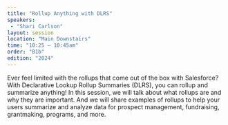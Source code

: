```yaml
---
title: "Rollup Anything with DLRS"
speakers:
 - "Shari Carlson"
layout: session
location: "Main Downstairs"
time: "10:25 — 10:45am"
order: "B1b"
edition: "2024"
---
```


Ever feel limited with the rollups that come out of the box with Salesforce? With Declarative Lookup Rollup Summaries (DLRS), you can rollup and summarize anything! In this session, we will talk about what rollups are and why they are important. And we will share examples of rollups to help your users summarize and analyze data for prospect management, fundraising, grantmaking, programs, and more.